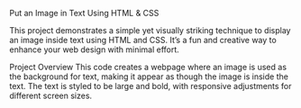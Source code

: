 Put an Image in Text Using HTML & CSS

This project demonstrates a simple yet visually striking technique to display an image inside text using HTML and CSS. It’s a fun and creative way to enhance your web design with minimal effort.


Project Overview
This code creates a webpage where an image is used as the background for text, making it appear as though the image is inside the text. The text is styled to be large and bold, with responsive adjustments for different screen sizes.



